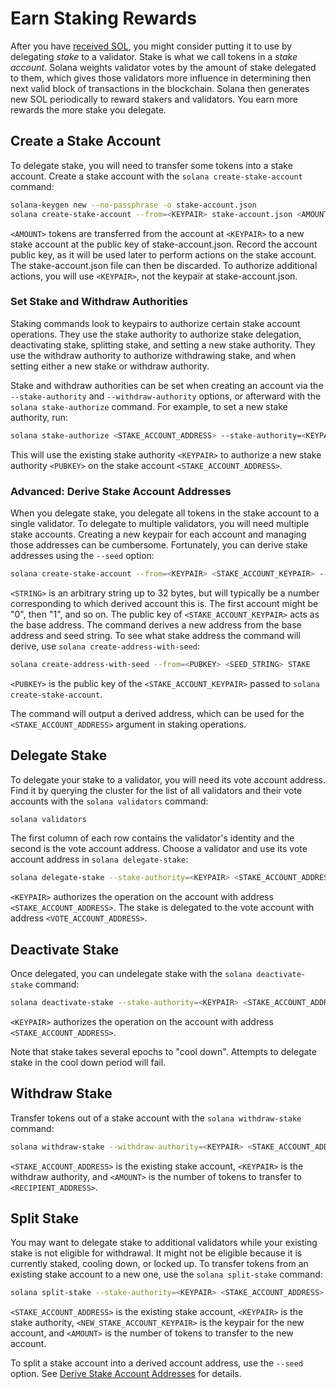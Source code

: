 # Earn Staking Rewards

After you have [received SOL](transfer-tokens.md), you might consider putting
it to use by delegating *stake* to a validator. Stake is what we call tokens
in a *stake account*. Solana weights validator votes by the amount of stake
delegated to them, which gives those validators more influence in determining
then next valid block of transactions in the blockchain. Solana then generates
new SOL periodically to reward stakers and validators. You earn more rewards
the more stake you delegate.

## Create a Stake Account

To delegate stake, you will need to transfer some tokens into a stake account.
Create a stake account with the `solana create-stake-account` command:

```bash
solana-keygen new --no-passphrase -o stake-account.json
solana create-stake-account --from=<KEYPAIR> stake-account.json <AMOUNT> --stake-authority=<KEYPAIR> --withdraw-authority=<KEYPAIR>
```

`<AMOUNT>` tokens are transferred from the account at `<KEYPAIR>` to a new
stake account at the public key of stake-account.json.  Record the account
public key, as it will be used later to perform actions on the stake account.
The stake-account.json file can then be discarded. To authorize additional
actions, you will use `<KEYPAIR>`, not the keypair at stake-account.json.

### Set Stake and Withdraw Authorities

Staking commands look to keypairs to authorize certain stake account
operations. They use the stake authority to authorize stake delegation,
deactivating stake, splitting stake, and setting a new stake authority.  They
use the withdraw authority to authorize withdrawing stake, and when setting
either a new stake or withdraw authority.

Stake and withdraw authorities can be set when creating an account via the
`--stake-authority` and `--withdraw-authority` options, or afterward with the
`solana stake-authorize` command. For example, to set a new stake authority,
run:

```bash
solana stake-authorize <STAKE_ACCOUNT_ADDRESS> --stake-authority=<KEYPAIR> --new-stake-authority=<PUBKEY>
```

This will use the existing stake authority `<KEYPAIR>` to authorize a new stake
authority `<PUBKEY>` on the stake account `<STAKE_ACCOUNT_ADDRESS>`.

### Advanced: Derive Stake Account Addresses

When you delegate stake, you delegate all tokens in the stake account to a
single validator. To delegate to multiple validators, you will need multiple
stake accounts. Creating a new keypair for each account and managing those
addresses can be cumbersome. Fortunately, you can derive stake addresses using
the `--seed` option:

```bash
solana create-stake-account --from=<KEYPAIR> <STAKE_ACCOUNT_KEYPAIR> --seed=<STRING> <AMOUNT> --stake-authority=<PUBKEY> --withdraw-authority=<PUBKEY>
```

`<STRING>` is an arbitrary string up to 32 bytes, but will typically be a
number corresponding to which derived account this is. The first account might
be "0", then "1", and so on. The public key of `<STAKE_ACCOUNT_KEYPAIR>` acts
as the base address. The command derives a new address from the base address
and seed string. To see what stake address the command will derive, use `solana
create-address-with-seed`:

```bash
solana create-address-with-seed --from=<PUBKEY> <SEED_STRING> STAKE
```

`<PUBKEY>` is the public key of the `<STAKE_ACCOUNT_KEYPAIR>` passed to
`solana create-stake-account`.

The command will output a derived address, which can be used for the
`<STAKE_ACCOUNT_ADDRESS>` argument in staking operations.

## Delegate Stake

To delegate your stake to a validator, you will need its vote account address.
Find it by querying the cluster for the list of all validators and their vote
accounts with the `solana validators` command:

```bash
solana validators
```

The first column of each row contains the validator's identity and the second
is the vote account address. Choose a validator and use its vote account
address in `solana delegate-stake`:

```bash
solana delegate-stake --stake-authority=<KEYPAIR> <STAKE_ACCOUNT_ADDRESS> <VOTE_ACCOUNT_ADDRESS>
```

`<KEYPAIR>` authorizes the operation on the account with address
`<STAKE_ACCOUNT_ADDRESS>`. The stake is delegated to the vote account with
address `<VOTE_ACCOUNT_ADDRESS>`.

## Deactivate Stake

Once delegated, you can undelegate stake with the `solana deactivate-stake`
command:

```bash
solana deactivate-stake --stake-authority=<KEYPAIR> <STAKE_ACCOUNT_ADDRESS>
```

`<KEYPAIR>` authorizes the operation on the account with address
`<STAKE_ACCOUNT_ADDRESS>`.

Note that stake takes several epochs to "cool down". Attempts to delegate stake
in the cool down period will fail.

## Withdraw Stake

Transfer tokens out of a stake account with the `solana withdraw-stake` command:

```bash
solana withdraw-stake --withdraw-authority=<KEYPAIR> <STAKE_ACCOUNT_ADDRESS> <RECIPIENT_ADDRESS> <AMOUNT>
```

`<STAKE_ACCOUNT_ADDRESS>` is the existing stake account, `<KEYPAIR>` is the
withdraw authority, and `<AMOUNT>` is the number of tokens to transfer to
`<RECIPIENT_ADDRESS>`.

## Split Stake

You may want to delegate stake to additional validators while your existing
stake is not eligible for withdrawal. It might not be eligible because it is
currently staked, cooling down, or locked up. To transfer tokens from an
existing stake account to a new one, use the `solana split-stake` command:

```bash
solana split-stake --stake-authority=<KEYPAIR> <STAKE_ACCOUNT_ADDRESS> <NEW_STAKE_ACCOUNT_KEYPAIR> <AMOUNT>
```

`<STAKE_ACCOUNT_ADDRESS>` is the existing stake account, `<KEYPAIR>` is the
stake authority, `<NEW_STAKE_ACCOUNT_KEYPAIR>` is the keypair for the new account,
and `<AMOUNT>` is the number of tokens to transfer to the new account.

To split a stake account into a derived account address, use the `--seed`
option.  See
[Derive Stake Account Addresses](#advanced-derive-stake-account-addresses)
for details.
